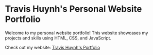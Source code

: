 # Travis Huynh's Personal Website Portfolio

Welcome to my personal website portfolio! This website showcases my projects and skills using HTML, CSS, and JavaScript.

Check out my website: [Travis Huynh's Portfolio](https://travishuynhwebsite.netlify.app)
